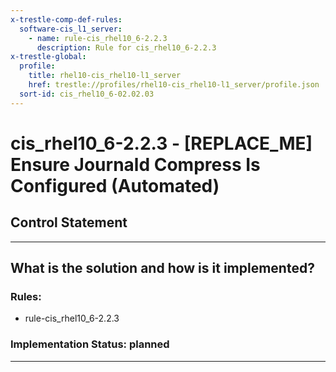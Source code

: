 ```yaml
---
x-trestle-comp-def-rules:
  software-cis_l1_server:
    - name: rule-cis_rhel10_6-2.2.3
      description: Rule for cis_rhel10_6-2.2.3
x-trestle-global:
  profile:
    title: rhel10-cis_rhel10-l1_server
    href: trestle://profiles/rhel10-cis_rhel10-l1_server/profile.json
  sort-id: cis_rhel10_6-02.02.03
---
```


# cis_rhel10_6-2.2.3 - \[REPLACE_ME\] Ensure Journald Compress Is Configured (Automated)

## Control Statement

______________________________________________________________________

## What is the solution and how is it implemented?

<!-- For implementation status enter one of: implemented, partial, planned, alternative, not-applicable -->

<!-- Note that the list of rules under ### Rules: is read-only and changes will not be captured after assembly to JSON -->

<!-- Add control implementation description here for control: cis_rhel10_6-2.2.3 -->

### Rules:

  - rule-cis_rhel10_6-2.2.3

### Implementation Status: planned

______________________________________________________________________
